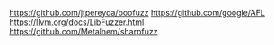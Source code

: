 https://github.com/jtpereyda/boofuzz
https://github.com/google/AFL
https://llvm.org/docs/LibFuzzer.html
https://github.com/Metalnem/sharpfuzz
